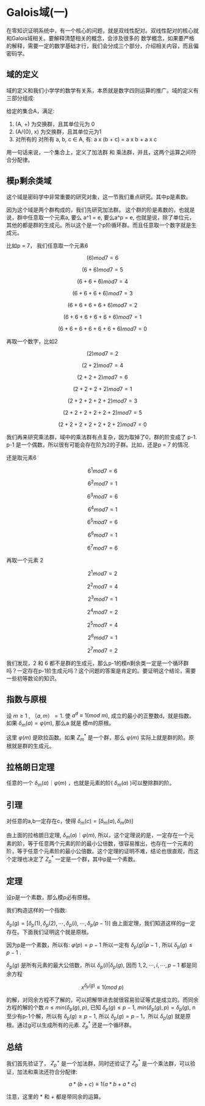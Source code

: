 # Galois域(一)

在零知识证明系统中，有一个核心的问题，就是双线性配对。双线性配对的核心就和Galois域相关。要解释清楚相关的概念，会涉及很多的
数学概念，如果要严格的解释，需要一定的数学基础才行，我们会分成三个部分，介绍相关内容，而且偏密码学。

## 域的定义

域的定义和我们小学学的数学有关系，本质就是数字四则运算的推广。域的定义有三部分组成:

给定的集合A，满足:

1. (A, +) 为交换群，且其单位元为 0
2. (A/{0}, x) 为交换群，且其单位元为1
3. 对所有的 对所有 a, b, c ∈ A, 有: a x (b + c) = a x b + a x c

用一句话来说，一个集合上，定义了加法群 和 乘法群，并且，这两个运算之间符合分配律。

## 模p剩余类域

这个域是密码学中非常重要的研究对象，这一节我们重点研究。其中p是素数。

因为这个域是两个群构成的，我们先研究加法群。 这个群的阶是素数的，也就是说，群中任意取一个元素a, 要么 a^1 = e, 要么a^p = e, 也就是说，除了单位元，其他的都是群的生成元。所以这个是一个p阶循环群。而且任意取一个数字就是生成元。

比如p = 7， 我们任意取一个元素6

$$
(6)mod7=6
$$

$$
(6+6)mod7=5
$$

$$
(6+6+6)mod7=4
$$

$$
(6+6+6+6)mod7=3
$$

$$
(6+6+6+6+6)mod7=2
$$

$$
(6+6+6+6+6+6)mod7=1
$$

$$
(6+6+6+6+6+6+6)mod7=0
$$

再取一个数字，比如2

$$
(2)mod7=2
$$

$$
(2+2)mod7=4
$$

$$
(2+2+2)mod7=6
$$

$$
(2+2+2+2)mod7=1
$$

$$
(2+2+2+2+2)mod7=3
$$

$$
(2+2+2+2+2+2)mod7=5
$$

$$
(2+2+2+2+2+2+2)mod7=0
$$

我们再来研究乘法群，域中的乘法群有点复杂，因为取掉了0，群的阶变成了 p-1. p-1 是一个偶数，所以很有可能会存在阶为2的子群。比如，还是p = 7 的情况.

还是取元素6

$$
6^1 mod 7 =6
$$

$$
6^2 mod 7 =1
$$

$$
6^3 mod 7 =6
$$

$$
6^4 mod 7 =1
$$

$$
6^5 mod 7 =6
$$

$$
6^6 mod 7 =1
$$

$$
6^7 mod 7 =6
$$

再取一个元素 2

$$
2^1 mod 7 =2
$$

$$
2^2 mod 7 =4
$$

$$
2^3 mod 7 =1
$$

$$
2^4 mod 7 =2
$$

$$
2^5 mod 7 =4
$$

$$
2^6 mod 7 =1
$$

$$
2^7 mod 7 =2
$$

我们发现，2 和 6 都不是群的生成元，那么p-1的模n剩余类一定是一个循环群吗？一定存在p-1阶生成元吗？这个问题的答案是肯定的。要证明这个结论，需要一些初等数论的知识。

## 指数与原根

设 $m\geq1$ , $（a, m）=1$. 使 $a^d\equiv1 (mod\ m)$, 成立的最小的正整数d，就是指数。如果   $\delta_m(a)=\varphi(m)$, 那么a 就是 模m的原根。

这里 $\varphi(m)$ 是欧拉函数。如果 $Z_m^*$ 是一个群，那么 $\varphi(m)$ 实际上就是群的阶。原根就是群的生成元。

## 拉格朗日定理

任意的一个 $\delta_m(a)｜\varphi(m)$ ，也就是元素的阶( $\delta_m(a)$ )可以整除群的阶。

## 引理

对任意的a,b一定存在c，使得 $\delta_m(c) = [\delta_m(a),\delta_m(b)]$

由上面的拉格朗日定理, $\delta_m(a)｜\varphi(m)$, 所以，这个定理说的是，一定存在一个元素的阶，等于任意两个元素的阶的最小公倍数，很容易推出，也存在一个元素的阶，等于任意个元素阶的最小公倍数。这个定理的证明不难，结论也很直观，而这个定理也决定了 $Z_p^*$ 一定是一个群，其中p是一个素数。

## 定理

设p是一个素数，那么模p必有原根。

我们构造这样的一个指数:

$\delta_p(g)=[\delta_p(1),\delta_p(2),\cdots,\delta_p(i),\cdots,\delta_p(p-1)]$ 由上面定理，我们知道这样的g一定存在。下面我们证明这个就是原根。

因为p是一个素数，所以有:  $\varphi(p)=p-1$
所以一定有 $\delta_p(g)|p-1$ , 所以 $\delta_p(g)\leq p-1$ .

$\delta_p(g)$ 是所有元素的最大公倍数，所以  $\delta_p(i)|\delta_p(g)$, 因而 $1,2,\cdots,i,\cdots,p-1$ 都是同余方程

$$
x^{\delta_p(g)}\equiv1(mod\ p)
$$

的解，对同余方程不了解的，可以把解带进去就很容易验证等式是成立的。而同余方程的解的个数 $n\leq min(\delta_p(g), p)$, 已知 $\delta_p(g)\leq p-1$, $min(\delta_p(g), p) = \delta_p(g)$, n至少有p-1个解，所以有 $\delta_p(g)\geq p-1$, 所以 $\delta_p(g) = p-1$，所以 $\delta_p(g)$ 就是原根。通过g可以生成所有的元素. $Z_p^*$ 还是一个循环群。

## 总结

我们首先验证了， $Z_p^+$ 是一个加法群，同时还验证了 $Z_p^*$ 是一个乘法群，可以验证，加法和乘法还符合分配律:

$$
a*(b+c)\equiv1(a*b + a*c)
$$

注意，这里的 * 和 + 都是带同余的运算。
